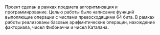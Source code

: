 Проект сделан в рамках предмета алгоритмизация и программирование. Целью работы было написание функций выполяющие операции с числами превосходящими 64 бита. В рамках работы реализованы базовые арифмитические операции, нахождение факториала, чисел Фибоначчи и чисел Каталана.
